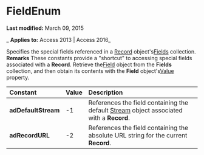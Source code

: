 
# FieldEnum

 **Last modified:** March 09, 2015

 _ **Applies to:** Access 2013 | Access 2016_



Specifies the special fields referenced in a [Record](817aaf13-78d4-1134-aa94-997e92077c22.md) object's[Fields](029aa738-8726-54a6-1813-b152813948bc.md) collection.
 **Remarks**
These constants provide a "shortcut" to accessing special fields associated with a  **Record**. Retrieve the[Field](1dbd535e-48ad-a5c8-a1b2-6776c1e3e19d.md) object from the **Fields** collection, and then obtain its contents with the **Field** object's[Value](ff21d122-98e3-2b48-d92f-e696b8079fc5.md) property.


|**Constant**|**Value**|**Description**|
|:-----|:-----|:-----|
|**adDefaultStream**|-1|References the field containing the default [Stream](d49b1514-e0b4-0aca-d5c2-8266f3f4fe65.md) object associated with a **Record**.|
|**adRecordURL**|-2|References the field containing the absolute URL string for the current  **Record**.|

